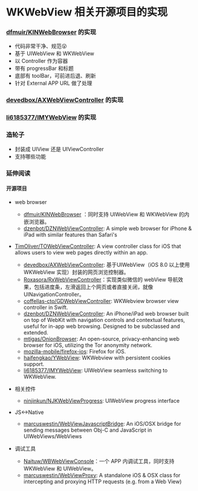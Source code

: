 # WKWebView 相关开源项目的实现


### [dfmuir/KINWebBrowser](https://github.com/dfmuir/KINWebBrowser) 的实现

- 代码非常干净、规范😮
- 基于 UIWebView 和 WKWebView
- 以 Controller 作为容器
- 带有 progressBar 和标题
- 底部有 toolBar，可前进后退、刷新
- 针对 External APP URL 做了处理

### [devedbox/AXWebViewController](https://github.com/devedbox/AXWebViewController) 的实现

### [li6185377/IMYWebView](https://github.com/li6185377/IMYWebView) 的实现

### 造轮子

- 封装成 UIView 还是 UIViewController
- 支持哪些功能




### 延伸阅读

#### 开源项目
- web browser
  - [dfmuir/KINWebBrowser](https://github.com/dfmuir/KINWebBrowser) ：同时支持 UIWebView 和 WKWebView 的内嵌浏览器。
  - [dzenbot/DZNWebViewController](https://github.com/dzenbot/DZNWebViewController): A simple web browser for iPhone & iPad with similar features than Safari's
- [TimOliver/TOWebViewController](https://github.com/TimOliver/TOWebViewController): A view controller class for iOS that allows users to view web pages directly within an app.
  - [devedbox/AXWebViewController](https://github.com/devedbox/AXWebViewController): 基于UIWebView（iOS 8.0 以上使用 WKWebView 实现）封装的网页浏览控制器。
  - [Roxasora/RxWebViewController](https://github.com/Roxasora/RxWebViewController)：实现类似微信的 webView 导航效果，包括进度条，左滑返回上个网页或者直接关闭，就像 UINavigationController。
  - [coffellas-cto/GDWebViewController](https://github.com/coffellas-cto/GDWebViewController): WKWebview browser view controller in Swift.
  - [dzenbot/DZNWebViewController](https://github.com/dzenbot/DZNWebViewController): An iPhone/iPad web browser built on top of WebKit with navigation controls and contextual features, useful for in-app web browsing. Designed to be subclassed and extended.
  - [mtigas/OnionBrowser](https://github.com/mtigas/OnionBrowser): An open-source, privacy-enhancing web browser for iOS, utilizing the Tor anonymity network.
  - [mozilla-mobile/firefox-ios](https://github.com/mozilla-mobile/firefox-ios): Firefox for iOS.
  - [haifengkao/YWebView](https://github.com/haifengkao/YWebView): WKWebview with persistent cookies support.
  - [li6185377/IMYWebView](https://github.com/li6185377/IMYWebView): UIWebView seamless switching to WKWebView.

- 相关控件
  - [ninjinkun/NJKWebViewProgress](https://github.com/ninjinkun/NJKWebViewProgress): UIWebView progress interface

- JS<->Native 
  - [marcuswestin/WebViewJavascriptBridge](https://github.com/marcuswestin/WebViewJavascriptBridge): An iOS/OSX bridge for sending messages between Obj-C and JavaScript in UIWebViews/WebViews 

- 调试工具
  - [Naituw/WBWebViewConsole](https://github.com/Naituw/WBWebViewConsole)：一个 APP 内调试工具，同时支持 WKWebView 和 UIWebView。
  - [marcuswestin/WebViewProxy](https://github.com/marcuswestin/WebViewProxy): A standalone iOS & OSX class for intercepting and proxying HTTP requests (e.g. from a Web View)
